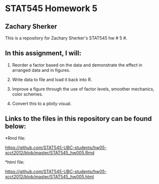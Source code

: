 # STAT545 Homework 5
## Zachary Sherker

This is a repository for Zachary Sherker's STAT545 hw # 5 #.

## In this assignment, I will:

1) Reorder a factor based on the data and demonstrate the effect in arranged data and in figures.

2) Write data to file and load it back into R.

3) Improve a figure through the use of factor levels, smoother mechanics, color schemes.

4) Convert this to a plotly visual.

## Links to the files in this repository can be found below:

*Rmd file: 

https://github.com/STAT545-UBC-students/hw05-xcct2012/blob/master/STAT545_hw005.Rmd 

*html file:

https://github.com/STAT545-UBC-students/hw05-xcct2012/blob/master/STAT545_hw005.html 
